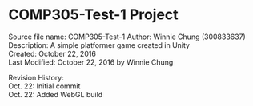 # COMP305-Test-1 Project

Source file name: COMP305-Test-1 
Author: Winnie Chung (300833637)  
Description: A simple platformer game created in Unity  
Created: October 22, 2016  
Last Modified: October 22, 2016 by Winnie Chung  
  
Revision History:  
Oct. 22: Initial commit  
Oct. 22: Added WebGL build  